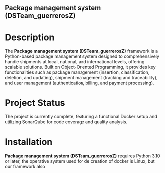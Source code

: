 ## Package management system (DSTeam_guerrerosZ)

# Description 

The **Package management system (DSTeam_guerrerosZ)** framework is a Python-based package management system designed to comprehensively handle shipments at local, national, and international levels, offering scalable solutions. Built on Object-Oriented Programming, it provides key functionalities such as package management (insertion, classification, deletion, and updating), shipment management (tracking and traceability), and user management (authentication, billing, and payment processing).

# Project Status
The project is currently complete, featuring a functional Docker setup and utilizing SonarQube for code coverage and quality analysis.

# Installation

**Package management system (DSTeam_guerrerosZ)** requires Python 3.10 or later, the operative system used for de creation of docker is Linux, but our framework also 
